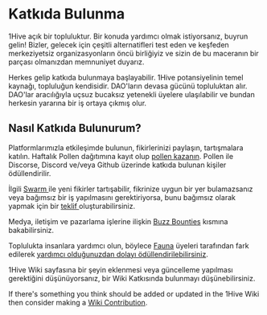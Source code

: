 # Katkıda Bulunma

1Hive açık bir topluluktur. Bir konuda yardımcı olmak istiyorsanız, buyrun gelin! Bizler, gelecek için çeşitli alternatifleri test eden ve keşfeden merkeziyetsiz organizasyonların öncü birliğiyiz ve sizin de bu maceranın bir parçası olmanızdan memnuniyet duyarız.

Herkes gelip katkıda bulunmaya başlayabilir. 1Hive potansiyelinin temel kaynağı, topluluğun kendisidir. DAO'ların devasa gücünü topluluktan alır. DAO'lar aracılığıyla uçsuz bucaksız yetenekli üyelere ulaşılabilir ve bundan herkesin yararına bir iş ortaya çıkmış olur.

## Nasıl Katkıda Bulunurum?

Platformlarımızla etkileşimde bulunun, fikirlerinizi paylaşın, tartışmalara katılın. Haftalık Pollen dağıtımına kayıt olup [pollen kazanın](../pollen.md). Pollen ile Discorse, Discord ve/veya Github üzerinde katkıda bulunan kişiler ödüllendirilir.

İlgili [Swarm ](../../community/swarms/)ile yeni fikirler tartışabilir, fikrinize uygun bir yer bulamazsanız veya bağımsız bir iş yapılmasını gerektiriyorsa, bunu bağımsız olarak yapmak için bir [teklif ](../../projects/honey/participation.md)oluşturabilirsiniz.

Medya, iletişim ve pazarlama işlerine ilişkin [Buzz Bounties](buzz-swarm-bounty.md) kısmına bakabilirsiniz.

Toplulukta insanlara yardımcı olun, böylece [Fauna](../../community/swarms/fauna.md) üyeleri tarafından fark edilerek [yardımcı olduğunuzdan dolayı ödüllendirilebilirsiniz](fauna-awards.md).

1Hive Wiki sayfasına bir şeyin eklenmesi veya güncelleme yapılması gerektiğini düşünüyorsanız, bir Wiki Katkısında bulunmayı düşünebilirsiniz.

If there's something you think should be added or updated in the 1Hive Wiki then consider making a [Wiki Contribution](https://app.gitbook.com/@1hive/s/1hive/~/drafts/-MRVX72IN0iJApM_Pe3i/guides/wiki-contribution).[  
](https://app.gitbook.com/@1hive/s/1hive/~/drafts/-MRVX72IN0iJApM_Pe3i/getting-started/calendar)

